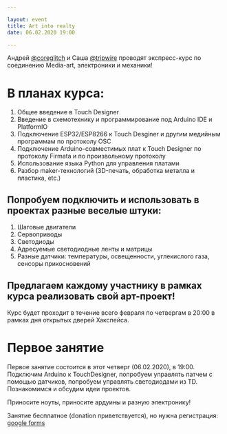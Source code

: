 ```yaml
---

layout: event
title: Art into realty
date: 06.02.2020 19:00

---
```


Андрей [@сoreglitch](tg://resolve/?domain=сoreglitch) и Саша [@tripwire](tg://resolve/?domain=tripwire) проводят экспресс-курс по соединению Media-art, электроники и механики!

# В планах курса:

1. Общее введение в Touch Designer
2. Введение в схемотехнику и программирование под Arduino IDE и PlatformIO
3. Подключение ESP32/ESP8266 к Touch Desginer и другим медийным программам по протоколу OSC
4. Подключение Arduino-совместимых плат к Touch Designer по протоколу Firmata и по произвольному протоколу
5. Использование языка Python для управления платами
6. Разбор maker-технологий (3D-печать, обработка металла и пластика, etc.)

## Попробуем подключить и использовать в проектах разные веселые штуки:

1. Шаговые двигатели
2. Сервоприводы
3. Светодиоды
4. Адресуемые светодиодные ленты и матрицы
5. Разные датчики: температуры, освещенности, углекислого газа, сенсоры прикосновений

## Предлагаем каждому участнику в рамках курса реализовать свой арт-проект!

Курс будет проходит в течение всего февраля по четвергам в 20:00 в рамках дня открытых дверей Хакспейса.

# Первое занятие

Первое занятие состоится в этот четверг (06.02.2020), в 19:00. Подключим Arduino к TouchDesigner, попробуем управлять патчем с помощью датчиков, попробуем управлять светодиодами из TD. Познакомимся и обсудим идеи проектов.

Приносите ноуты, приносите ардуины и разную электронику!

Занятие бесплатное (donation приветствуется), но нужна регистрация: [google forms](https://docs.google.com/forms/d/e/1FAIpQLSe7dy1VDM2tmT6CyDY2FYgOHNHajpwVgwSePRzS5yTSOfYATQ/viewform?usp=sf_link)
